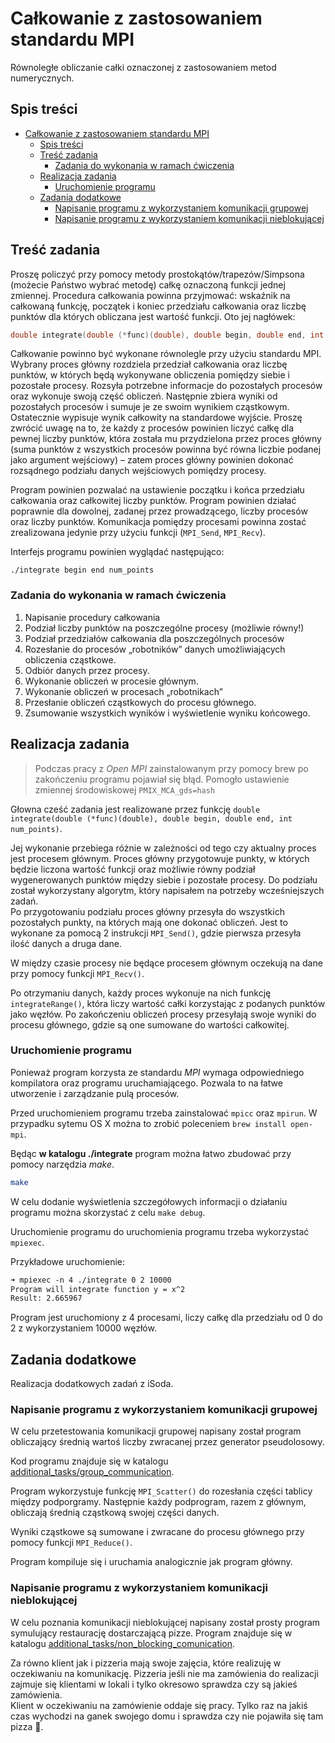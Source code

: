# Całkowanie z zastosowaniem standardu MPI

Równoległe obliczanie całki oznaczonej z zastosowaniem metod numerycznych.

## Spis treści

- [Całkowanie z zastosowaniem standardu MPI](#całkowanie-z-zastosowaniem-standardu-mpi)
  - [Spis treści](#spis-treści)
  - [Treść zadania](#treść-zadania)
    - [Zadania do wykonania w ramach ćwiczenia](#zadania-do-wykonania-w-ramach-ćwiczenia)
  - [Realizacja zadania](#realizacja-zadania)
    - [Uruchomienie programu](#uruchomienie-programu)
  - [Zadania dodatkowe](#zadania-dodatkowe)
    - [Napisanie programu z wykorzystaniem komunikacji grupowej](#napisanie-programu-z-wykorzystaniem-komunikacji-grupowej)
    - [Napisanie programu z wykorzystaniem komunikacji nieblokującej](#napisanie-programu-z-wykorzystaniem-komunikacji-nieblokującej)

## Treść zadania

Proszę policzyć przy pomocy metody prostokątów/trapezów/Simpsona (możecie Państwo wybrać metodę) całkę oznaczoną funkcji jednej zmiennej. Procedura całkowania powinna przyjmować: wskaźnik na całkowaną funkcję, początek i koniec przedziału całkowania oraz liczbę punktów dla których obliczana jest wartość funkcji. Oto jej nagłówek:

```c
double integrate(double (*func)(double), double begin, double end, int num_points);
```

Całkowanie powinno być wykonane równolegle przy użyciu standardu MPI. Wybrany proces główny rozdziela przedział całkowania oraz liczbę punktów, w których będą wykonywane obliczenia pomiędzy siebie i pozostałe procesy. Rozsyła potrzebne informacje do pozostałych procesów oraz wykonuje swoją część obliczeń. Następnie zbiera wyniki od pozostałych procesów i sumuje je ze swoim wynikiem cząstkowym. Ostatecznie wypisuje wynik całkowity na standardowe wyjście. Proszę zwrócić uwagę na to, że każdy z procesów powinien liczyć całkę dla pewnej liczby punktów, która została mu przydzielona przez proces główny (suma punktów z wszystkich procesów powinna być równa liczbie podanej jako argument wejściowy) – zatem proces główny powinien dokonać rozsądnego podziału danych wejściowych pomiędzy procesy.

Program powinien pozwalać na ustawienie początku i końca przedziału całkowania oraz całkowitej liczby punktów. Program powinien działać poprawnie dla dowolnej, zadanej przez prowadzącego, liczby procesów oraz liczby punktów. Komunikacja pomiędzy procesami powinna zostać zrealizowana jedynie przy użyciu funkcji (`MPI_Send`, `MPI_Recv`).

Interfejs programu powinien wyglądać następująco:

`./integrate begin end num_points`

### Zadania do wykonania w ramach ćwiczenia

1. Napisanie procedury całkowania
2. Podział liczby punktów na poszczególne procesy (możliwie równy!)
3. Podział przedziałów całkowania dla poszczególnych procesów
4. Rozesłanie do procesów „robotników” danych umożliwiających obliczenia cząstkowe.
5. Odbiór danych przez procesy.
6. Wykonanie obliczeń w procesie głównym.
7. Wykonanie obliczeń w procesach „robotnikach”
8. Przesłanie obliczeń cząstkowych do procesu głównego.
9. Zsumowanie wszystkich wyników i wyświetlenie wyniku końcowego.

## Realizacja zadania

> Podczas pracy z _Open MPI_ zainstalowanym przy pomocy brew po zakończeniu programu pojawiał się błąd. Pomogło ustawienie zmiennej środowiskowej `PMIX_MCA_gds=hash`

Głowna cześć zadania jest realizowane przez funkcję `double integrate(double (*func)(double), double begin, double end, int num_points)`.

Jej wykonanie przebiega różnie w zależności od tego czy aktualny proces jest procesem głównym.
Proces główny przygotowuje punkty, w których będzie liczona wartość funkcji oraz możliwie równy podział wygenerowanych punktów między siebie i pozostałe procesy.
Do podziału został wykorzystany algorytm, który napisałem na potrzeby wcześniejszych zadań.  
Po przygotowaniu podziału proces główny przesyła do wszystkich pozostałych punkty, na których mają one dokonać obliczeń. Jest to wykonane za pomocą 2 instrukcji `MPI_Send()`, gdzie pierwsza przesyła ilość danych a druga dane.

W między czasie procesy nie będące procesem głównym oczekują na dane przy pomocy funkcji `MPI_Recv()`.

Po otrzymaniu danych, każdy proces wykonuje na nich funkcję `integrateRange()`, która liczy wartość całki korzystając z podanych punktów jako węzłów. Po zakończeniu obliczeń procesy przesyłają swoje wyniki do procesu głównego, gdzie są one sumowane do wartości całkowitej.

### Uruchomienie programu

Ponieważ program korzysta ze standardu _MPI_ wymaga odpowiedniego kompilatora oraz programu uruchamiającego. Pozwala to na łatwe utworzenie i zarządzanie pulą procesów.

Przed uruchomieniem programu trzeba zainstalować `mpicc` oraz `mpirun`. W przypadku sytemu OS X można to zrobić poleceniem `brew install open-mpi`.

Będąc **w katalogu ./integrate** program można łatwo zbudować przy pomocy narzędzia _make_.

```bash
make
```

W celu dodanie wyświetlenia szczegółowych informacji o działaniu programu można skorzystać z celu `make debug`.

Uruchomienie programu do uruchomienia programu trzeba wykorzystać `mpiexec`.

Przykładowe uruchomienie:

```txt
➜ mpiexec -n 4 ./integrate 0 2 10000
Program will integrate function y = x^2
Result: 2.665967
```

Program jest uruchomiony z 4 procesami, liczy całkę dla przedziału od 0 do 2 z wykorzystaniem 10000 węzłów.

## Zadania dodatkowe

Realizacja dodatkowych zadań z iSoda.

### Napisanie programu z wykorzystaniem komunikacji grupowej

W celu przetestowania komunikacji grupowej napisany został program obliczający średnią wartoś liczby zwracanej przez generator pseudolosowy.

Kod programu znajduje się w katalogu [additional_tasks/group_communication](./additional_tasks/group_communication).

Program wykorzystuje funkcję `MPI_Scatter()` do rozesłania części tablicy między podporgramy.
Następnie każdy podprogram, razem z głównym, obliczają średnią cząstkową swojej części danych.

Wyniki cząstkowe są sumowane i zwracane do procesu głównego przy pomocy funkcji `MPI_Reduce()`.

Program kompiluje się i uruchamia analogicznie jak program główny.

### Napisanie programu z wykorzystaniem komunikacji nieblokującej

W celu poznania komunikacji nieblokującej napisany został prosty program symulujący restaurację dostarczającą pizze.
Program znajduje się w katalogu [additional_tasks/non_blocking_comunication](./additional_tasks/non_blocking_comunication).

Za równo klient jak i pizzeria mają swoje zajęcia, które realizuję w oczekiwaniu na komunikację.
Pizzeria jeśli nie ma zamówienia do realizacji zajmuje się klientami w lokali i tylko okresowo sprawdza czy są jakieś zamówienia.  
Klient w oczekiwaniu na zamówienie oddaje się pracy. Tylko raz na jakiś czas wychodzi na ganek swojego domu i sprawdza czy nie pojawiła się tam pizza 🍕.
